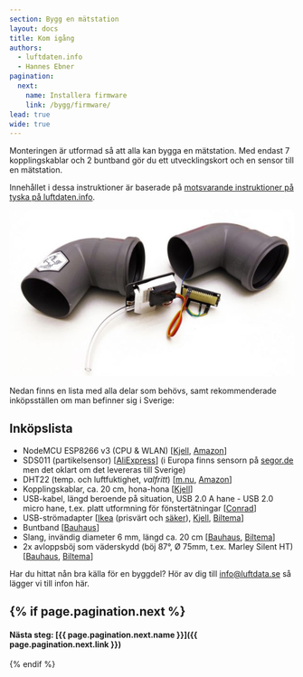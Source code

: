 ```yaml
---
section: Bygg en mätstation
layout: docs
title: Kom igång
authors:
  - luftdaten.info
  - Hannes Ebner
pagination:
  next:
    name: Installera firmware
    link: /bygg/firmware/
lead: true
wide: true
---
```


Monteringen är utformad så att alla kan bygga en mät&shy;station. Med endast 7 kopplings&shy;kablar och 2 bunt&shy;band gör du ett utvecklings&shy;kort och en sensor till en mät&shy;station.

Innehållet i dessa instruktioner är baserade på [motsvarande instruktioner på tyska på luftdaten.info](http://luftdaten.info/feinstaubsensor-bauen/).

![Bild på färdig mätstation](img/matstation.jpg)

Nedan finns en lista med alla delar som behövs, samt rekommenderade inköpsställen om man befinner sig i Sverige:

## Inköpslista

  * NodeMCU ESP8266 v3 (CPU & WLAN) [[Kjell](https://www.kjell.com/se/sortiment/el-verktyg/arduino/utvecklingskort/nodemcu-utvecklingskort-p87949), [Amazon](https://www.amazon.de/dp/B06Y1ZPNMS/)]
  * SDS011 (partikelsensor) [[AliExpress](https://www.aliexpress.com/wholesale?SortType=price_asc&shipCountry=de&SearchText=sds011&CatId=523)] (i Europa finns sensorn på [segor.de](http://www.segor.de) men det oklart om det levereras till Sverige)
  * DHT22 (temp. och luftfuktighet, *valfritt*) [[m.nu](https://www.m.nu/sensorer-matinstrument/dht22-temperature-humidity-sensor-extras), [Amazon](https://www.amazon.de/dp/B06XF4TNT9/)]
  * Kopplingskablar, ca. 20 cm, hona-hona [[Kjell](https://www.kjell.com/se/sortiment/el-verktyg/arduino/tillbehor/luxorparts-delbar-kopplingskabel-40-pol-hane-hane-p87901)]
  * USB-kabel, längd beroende på situation, USB 2.0 A hane - USB 2.0 micro hane, t.ex. platt utformning för fönstertätningar [[Conrad](https://www.conrad.se/USB-2.0-F%f6rl%e4ngningskabel-Renkforce-%5b1x-USB-2.0-A-hane-1x-USB-2.0-A-hona%5d-H%f6gflexibel-3-m-Svart.htm?websale8=conrad-swe&pi=1365367&amp;ci=SHOP_AREA_258249_0410105)]
  * USB-strömadapter [[Ikea](http://www.ikea.com/se/sv/catalog/products/00291891/) (prisvärt och [säker](https://youtu.be/uRe9w5PKmsE)), [Kjell](https://www.kjell.com/se/sortiment/dator-natverk/datortillbehor/usb-tillbehor/usb-laddare/linocell-mini-usb-laddare-2-4-a-svart-p95717), [Biltema](http://www.biltema.se/sv/Kontor---Teknik/Mobilt/Kablar-och-laddare/Reseladdare-USB-2000036148/)]
  * Buntband [[Bauhaus](https://www.bauhaus.se/buntband-100-x-2-5-transparent-100-pack.html)]
  * Slang, invändig diameter 6 mm, längd ca. 20 cm [[Bauhaus](https://www.bauhaus.se/pvc-slang-6x1-5mm.html), [Biltema](http://www.biltema.se/sv/Bat/VVS/Slang/Vattenslang-10-m-2000017745/?artId=15330)]
  * 2x avloppsböj som väderskydd (böj 87°, Ø 75mm, t.ex. Marley Silent HT) [[Bauhaus](https://www.bauhaus.se/ht-avloppsror-boj-87-o75mm.html), [Biltema](http://www.biltema.se/sv/Bygg/VVS/Ror-och-rordelar/Avloppsror-och-rordelar/Avloppsboj-2000023051/?artId=87264)]
  
Har du hittat nån bra källa för en byggdel? Hör av dig till [info@luftdata.se](mailto:info@luftdata.se) så lägger vi till infon här.

{% if page.pagination.next %}
---
#### Nästa steg: [{{ page.pagination.next.name }}]({{ page.pagination.next.link }})
{% endif %}
